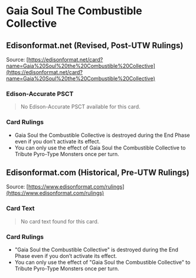 # Gaia Soul The Combustible Collective

## Edisonformat.net (Revised, Post-UTW Rulings)

Source: [https://edisonformat.net/card?name=Gaia%20Soul%20the%20Combustible%20Collective](https://edisonformat.net/card?name=Gaia%20Soul%20the%20Combustible%20Collective)

### Edison-Accurate PSCT

> No Edison-Accurate PSCT available for this card.

### Card Rulings

*   Gaia Soul the Combustible Collective is destroyed during the End Phase even if you don’t activate its effect.
*   You can only use the effect of Gaia Soul the Combustible Collective to Tribute Pyro-Type Monsters once per turn.


## Edisonformat.com (Historical, Pre-UTW Rulings)

Source: [https://www.edisonformat.com/rulings](https://www.edisonformat.com/rulings)

### Card Text

> No card text found for this card.

### Card Rulings

*   "Gaia Soul the Combustible Collective" is destroyed during the End Phase even if you don’t activate its effect.
*   You can only use the effect of "Gaia Soul the Combustible Collective" to Tribute Pyro-Type Monsters once per turn.


